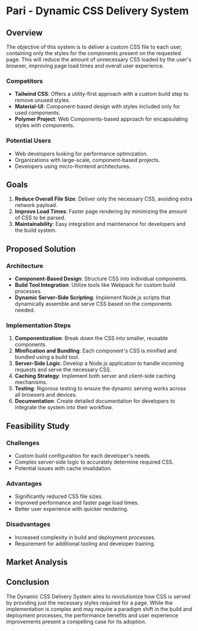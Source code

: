 # Pari - Dynamic CSS Delivery System

## Overview

The objective of this system is to deliver a custom CSS file to each user, containing only the styles for the components present on the requested page. This will reduce the amount of unnecessary CSS loaded by the user's browser, improving page load times and overall user experience.

### Competitors

- **Tailwind CSS**: Offers a utility-first approach with a custom build step to remove unused styles.
- **Material-UI**: Component-based design with styles included only for used components.
- **Polymer Project**: Web Components-based approach for encapsulating styles with components.

### Potential Users

- Web developers looking for performance optimization.
- Organizations with large-scale, component-based projects.
- Developers using micro-frontend architectures.

## Goals

1. **Reduce Overall File Size**: Deliver only the necessary CSS, avoiding extra network payload.
2. **Improve Load Times**: Faster page rendering by minimizing the amount of CSS to be parsed.
3. **Maintainability**: Easy integration and maintenance for developers and the build system.

## Proposed Solution

### Architecture

- **Component-Based Design**: Structure CSS into individual components.
- **Build Tool Integration**: Utilize tools like Webpack for custom build processes.
- **Dynamic Server-Side Scripting**: Implement Node.js scripts that dynamically assemble and serve CSS based on the components needed.

### Implementation Steps

1. **Componentization**: Break down the CSS into smaller, reusable components.
2. **Minification and Bundling**: Each component's CSS is minified and bundled using a build tool.
3. **Server-Side Logic**: Develop a Node.js application to handle incoming requests and serve the necessary CSS.
4. **Caching Strategy**: Implement both server and client-side caching mechanisms.
5. **Testing**: Rigorous testing to ensure the dynamic serving works across all browsers and devices.
6. **Documentation**: Create detailed documentation for developers to integrate the system into their workflow.

## Feasibility Study

### Challenges

- Custom build configuration for each developer's needs.
- Complex server-side logic to accurately determine required CSS.
- Potential issues with cache invalidation.

### Advantages

- Significantly reduced CSS file sizes.
- Improved performance and faster page load times.
- Better user experience with quicker rendering.

### Disadvantages

- Increased complexity in build and deployment processes.
- Requirement for additional tooling and developer training.

## Market Analysis

## Conclusion

The Dynamic CSS Delivery System aims to revolutionize how CSS is served by providing just the necessary styles required for a page. While the implementation is complex and may require a paradigm shift in the build and deployment processes, the performance benefits and user experience improvements present a compelling case for its adoption.
